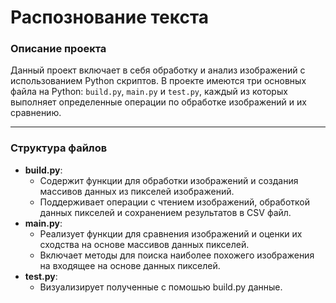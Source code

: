 # Распознование текста

### Описание проекта
Данный проект включает в себя обработку и анализ изображений с использованием Python скриптов. В проекте имеются три основных файла на Python: `build.py`, `main.py` и `test.py`, каждый из которых выполняет определенные операции по обработке изображений и их сравнению.

---

### Структура файлов
- **build.py**:
  - Содержит функции для обработки изображений и создания массивов данных из пикселей изображений.
  - Поддерживает операции с чтением изображений, обработкой данных пикселей и сохранением результатов в CSV файл.
- **main.py**:
  - Реализует функции для сравнения изображений и оценки их сходства на основе массивов данных пикселей.
  - Включает методы для поиска наиболее похожего изображения на входящее на основе данных пикселей.
- **test.py**:
  - Визуализирует полученные с помошью build.py данные. 
